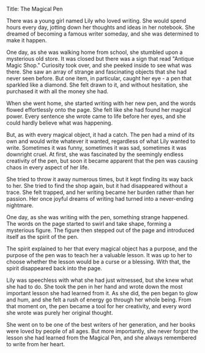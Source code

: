 Title: The Magical Pen

There was a young girl named Lily who loved writing. She would spend hours every day, jotting down her thoughts and ideas in her notebook. She dreamed of becoming a famous writer someday, and she was determined to make it happen.

One day, as she was walking home from school, she stumbled upon a mysterious old store. It was closed but there was a sign that read "Antique Magic Shop." Curiosity took over, and she peeked inside to see what was there. She saw an array of strange and fascinating objects that she had never seen before. But one item, in particular, caught her eye - a pen that sparkled like a diamond. She felt drawn to it, and without hesitation, she purchased it with all the money she had.

When she went home, she started writing with her new pen, and the words flowed effortlessly onto the page. She felt like she had found her magical power. Every sentence she wrote came to life before her eyes, and she could hardly believe what was happening.

But, as with every magical object, it had a catch. The pen had a mind of its own and would write whatever it wanted, regardless of what Lily wanted to write. Sometimes it was funny, sometimes it was sad, sometimes it was downright cruel. At first, she was fascinated by the seemingly endless creativity of the pen, but soon it became apparent that the pen was causing chaos in every aspect of her life.

She tried to throw it away numerous times, but it kept finding its way back to her. She tried to find the shop again, but it had disappeared without a trace. She felt trapped, and her writing became her burden rather than her passion. Her once joyful dreams of writing had turned into a never-ending nightmare.

One day, as she was writing with the pen, something strange happened. The words on the page started to swirl and take shape, forming a mysterious figure. The figure then stepped out of the page and introduced itself as the spirit of the pen.

The spirit explained to her that every magical object has a purpose, and the purpose of the pen was to teach her a valuable lesson. It was up to her to choose whether the lesson would be a curse or a blessing. With that, the spirit disappeared back into the page.

Lily was speechless with what she had just witnessed, but she knew what she had to do. She took the pen in her hand and wrote down the most important lesson she had learned from it. As she did, the pen began to glow and hum, and she felt a rush of energy go through her whole being. From that moment on, the pen became a tool for her creativity, and every word she wrote was purely her original thought.

She went on to be one of the best writers of her generation, and her books were loved by people of all ages. But more importantly, she never forgot the lesson she had learned from the Magical Pen, and she always remembered to write from her heart.